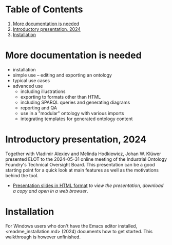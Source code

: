 
# Table of Contents

1.  [More documentation is needed](#org4732e7a)
2.  [Introductory presentation, 2024](#org37f9ad5)
3.  [Installation](#org4b6811f)



<a id="org4732e7a"></a>

# More documentation is needed

-   installation
-   simple use &#x2013; editing and exporting an ontology
-   typical use cases
-   advanced use
    -   including illustrations
    -   exporting to formats other than HTML
    -   including SPARQL queries and generating diagrams
    -   reporting and QA
    -   use in a "modular" ontology with various imports
    -   integrating templates for generated ontology content


<a id="org37f9ad5"></a>

# Introductory presentation, 2024

Together with Vladimir Alexiev and Melinda Hodkiewicz, Johan W. Klüwer presented ELOT to the 2024-05-31 online meeting of the Industrial Ontology Foundry's Technical Oversight Board.
This presentation can be a good starting point for a quick look at main features as well as the motivations behind the tool.

-   [Presentation slides in HTML format](20240525T181908--elot-presented-to-iof-tob__elot_emacs_iof.html) *to view the presentation, download a copy and open in a web browser*.


<a id="org4b6811f"></a>

# Installation

For Windows users who don't have the Emacs editor installed, <readme_installation.md> (2024) documents how to get started. This walkthrough is however unfinished.

